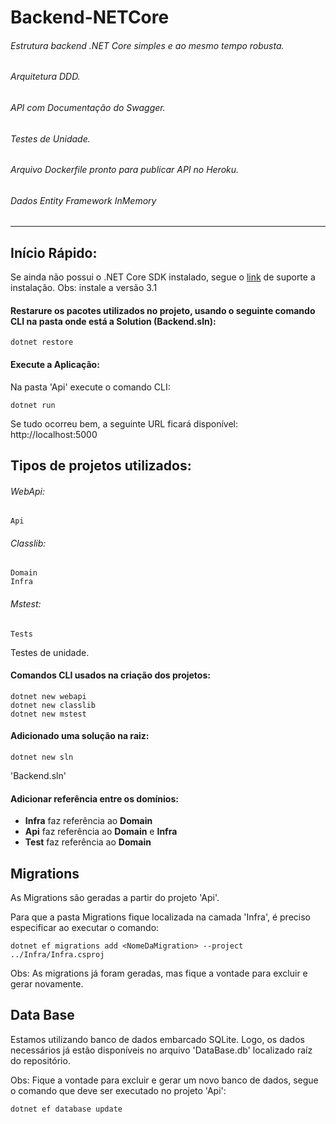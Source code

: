 # Backend-NETCore
###### Estrutura backend .NET Core simples e ao mesmo tempo robusta.  
###### Arquitetura DDD.  
###### API com Documentação do Swagger.  
###### Testes de Unidade.  
###### Arquivo Dockerfile pronto para publicar API no Heroku.
###### Dados Entity Framework InMemory


---


## Início Rápido:

Se ainda não possui o .NET Core SDK instalado, segue o [link](https://docs.microsoft.com/pt-br/dotnet/core/install/windows?tabs=netcore31) de suporte a instalação. 
Obs: instale a versão 3.1


#### Restarure os pacotes utilizados no projeto, usando o seguinte comando CLI na pasta onde está a Solution (Backend.sln):
```
dotnet restore
```

#### Execute a Aplicação:
Na pasta 'Api' execute o comando CLI:
```
dotnet run
```

Se tudo ocorreu bem, a seguinte URL ficará disponível:  
http://localhost:5000





## Tipos de projetos utilizados:

###### WebApi:
```
Api
```

###### Classlib:
```
Domain
Infra
```

###### Mstest:
```
Tests
```
Testes de unidade.


#### Comandos CLI usados na criação dos projetos:
```
dotnet new webapi
dotnet new classlib
dotnet new mstest 
```

#### Adicionado uma solução na raiz: 
```
dotnet new sln
```
'Backend.sln'


#### Adicionar referência entre os domínios:

- **Infra** faz referência ao **Domain**  
- **Api** faz referência ao **Domain** e **Infra**  
- **Test** faz referência ao **Domain**  



## Migrations
As Migrations são geradas a partir do projeto 'Api'.  

Para que a pasta Migrations fique localizada na camada 'Infra', é preciso especificar ao executar o comando:
```
dotnet ef migrations add <NomeDaMigration> --project ../Infra/Infra.csproj
```

Obs: As migrations já foram geradas, mas fique a vontade para excluir e gerar novamente.

## Data Base
Estamos utilizando banco de dados embarcado SQLite. Logo, os dados necessários já estão disponíveis no arquivo 'DataBase.db' localizado raíz do repositório.

Obs: Fique a vontade para excluir e gerar um novo banco de dados, segue o comando que deve ser executado no projeto 'Api':
```
dotnet ef database update
```






